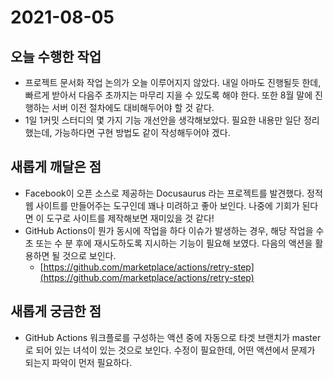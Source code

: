 # 2021-08-05

## 오늘 수행한 작업

- 프로젝트 문서화 작업 논의가 오늘 이루어지지 않았다. 내일 아마도 진행될듯 한데, 빠르게 받아서 다음주 초까지는 마무리 지을 수 있도록 해야 한다. 또한 8월 말에 진행하는 서버 이전 절차에도 대비해두어야 할 것 같다.
- 1일 1커밋 스터디의 몇 가지 기능 개선안을 생각해보았다. 필요한 내용만 일단 정리했는데, 가능하다면 구현 방법도 같이 작성해두어야 겠다.

## 새롭게 깨달은 점

- Facebook이 오픈 소스로 제공하는 Docusaurus 라는 프로젝트를 발견했다. 정적 웹 사이트를 만들어주는 도구인데 꽤나 미려하고 좋아 보인다. 나중에 기회가 된다면 이 도구로 사이트를 제작해보면 재미있을 것 같다!
- GitHub Actions이 뭔가 동시에 작업을 하다 이슈가 발생하는 경우, 해당 작업을 수 초 또는 수 분 후에 재시도하도록 지시하는 기능이 필요해 보였다. 다음의 액션을 활용하면 될 것으로 보인다.
    - [https://github.com/marketplace/actions/retry-step](https://github.com/marketplace/actions/retry-step)

## 새롭게 궁금한 점

- GitHub Actions 워크플로를 구성하는 액션 중에 자동으로 타겟 브랜치가 master로 되어 있는 녀석이 있는 것으로 보인다. 수정이 필요한데, 어떤 액션에서 문제가 되는지 파악이 먼저 필요하다.